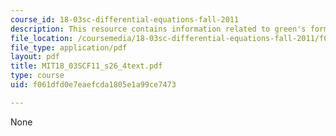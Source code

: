 ```yaml
---
course_id: 18-03sc-differential-equations-fall-2011
description: This resource contains information related to green's formula.
file_location: /coursemedia/18-03sc-differential-equations-fall-2011/f061dfd0e7eaefcda1805e1a99ce7473_MIT18_03SCF11_s26_4text.pdf
file_type: application/pdf
layout: pdf
title: MIT18_03SCF11_s26_4text.pdf
type: course
uid: f061dfd0e7eaefcda1805e1a99ce7473

---
```

None
